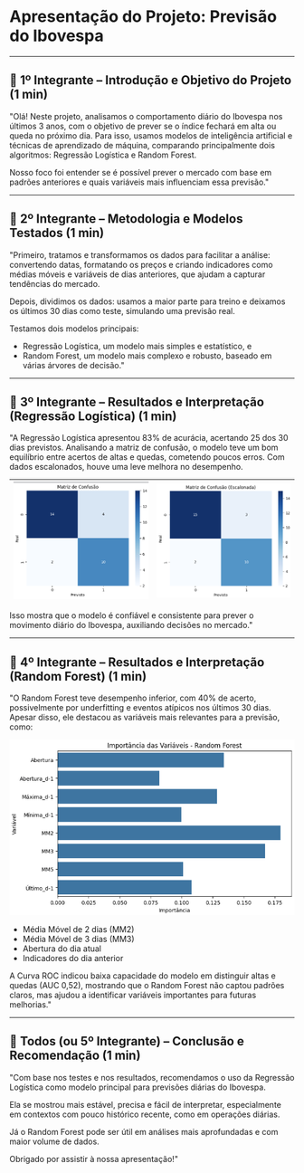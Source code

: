 # Apresentação do Projeto: Previsão do Ibovespa

---

## 🎤 1º Integrante – Introdução e Objetivo do Projeto (1 min)

"Olá! Neste projeto, analisamos o comportamento diário do Ibovespa nos últimos 3 anos, com o objetivo de prever se o índice fechará em alta ou queda no próximo dia. Para isso, usamos modelos de inteligência artificial e técnicas de aprendizado de máquina, comparando principalmente dois algoritmos: Regressão Logística e Random Forest.

Nosso foco foi entender se é possível prever o mercado com base em padrões anteriores e quais variáveis mais influenciam essa previsão."

---

## 🎤 2º Integrante – Metodologia e Modelos Testados (1 min)

"Primeiro, tratamos e transformamos os dados para facilitar a análise: convertendo datas, formatando os preços e criando indicadores como médias móveis e variáveis de dias anteriores, que ajudam a capturar tendências do mercado.

Depois, dividimos os dados: usamos a maior parte para treino e deixamos os últimos 30 dias como teste, simulando uma previsão real.

Testamos dois modelos principais:
- Regressão Logística, um modelo mais simples e estatístico, e
- Random Forest, um modelo mais complexo e robusto, baseado em várias árvores de decisão."

---

## 🎤 3º Integrante – Resultados e Interpretação (Regressão Logística) (1 min)

"A Regressão Logística apresentou 83% de acurácia, acertando 25 dos 30 dias previstos. Analisando a matriz de confusão, o modelo teve um bom equilíbrio entre acertos de altas e quedas, cometendo poucos erros. Com dados escalonados, houve uma leve melhora no desempenho.

| ![Ibovespa gráfico](img\matriz_confusao_nao_escalonada.png) | ![Ibovespa gráfico 2](img\matriz_confusao_escalonada.png) |
|--------------------------------------------|--------------------------------------------|

Isso mostra que o modelo é confiável e consistente para prever o movimento diário do Ibovespa, auxiliando decisões no mercado."

---

## 🎤 4º Integrante – Resultados e Interpretação (Random Forest) (1 min)

"O Random Forest teve desempenho inferior, com 40% de acerto, possivelmente por underfitting e eventos atípicos nos últimos 30 dias. Apesar disso, ele destacou as variáveis mais relevantes para a previsão, como:

![Ibovespa gráfico](img/importancia_variavel.png)

- Média Móvel de 2 dias (MM2)
- Média Móvel de 3 dias (MM3)
- Abertura do dia atual
- Indicadores do dia anterior

A Curva ROC indicou baixa capacidade do modelo em distinguir altas e quedas (AUC 0,52), mostrando que o Random Forest não captou padrões claros, mas ajudou a identificar variáveis importantes para futuras melhorias."

---

## 🎤 Todos (ou 5º Integrante) – Conclusão e Recomendação (1 min)

"Com base nos testes e nos resultados, recomendamos o uso da Regressão Logística como modelo principal para previsões diárias do Ibovespa.

Ela se mostrou mais estável, precisa e fácil de interpretar, especialmente em contextos com pouco histórico recente, como em operações diárias.

Já o Random Forest pode ser útil em análises mais aprofundadas e com maior volume de dados.

Obrigado por assistir à nossa apresentação!"
